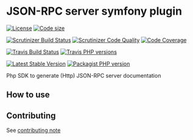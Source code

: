 # JSON-RPC server symfony plugin
[![License](https://img.shields.io/github/license/yoanm/php-jsonrpc-server-doc-sdk.svg)](https://github.com/yoanm/php-jsonrpc-server-doc-sdk) [![Code size](https://img.shields.io/github/languages/code-size/yoanm/php-jsonrpc-server-doc-sdk.svg)](https://github.com/yoanm/php-jsonrpc-server-doc-sdk)

[![Scrutinizer Build Status](https://img.shields.io/scrutinizer/build/g/yoanm/php-jsonrpc-server-doc-sdk.svg?label=Scrutinizer&logo=scrutinizer)](https://scrutinizer-ci.com/g/yoanm/php-jsonrpc-server-doc-sdk/build-status/master) [![Scrutinizer Code Quality](https://img.shields.io/scrutinizer/g/yoanm/php-jsonrpc-server-doc-sdk/master.svg?logo=scrutinizer)](https://scrutinizer-ci.com/g/yoanm/php-jsonrpc-server-doc-sdk/?branch=master) [![Code Coverage](https://img.shields.io/scrutinizer/coverage/g/yoanm/php-jsonrpc-server-doc-sdk/master.svg?logo=scrutinizer)](https://scrutinizer-ci.com/g/yoanm/php-jsonrpc-server-doc-sdk/?branch=master)

[![Travis Build Status](https://img.shields.io/travis/yoanm/php-jsonrpc-server-doc-sdk/master.svg?label=Travis&logo=travis)](https://travis-ci.org/yoanm/php-jsonrpc-server-doc-sdk) [![Travis PHP versions](https://img.shields.io/travis/php-v/yoanm/php-jsonrpc-server-doc-sdk.svg?logo=travis)](https://php.net/)

[![Latest Stable Version](https://img.shields.io/packagist/v/yoanm/jsonrpc-server-doc-sdk.svg)](https://packagist.org/packages/yoanm/jsonrpc-server-doc-sdk) [![Packagist PHP version](https://img.shields.io/packagist/php-v/yoanm/jsonrpc-server-doc-sdk.svg)](https://packagist.org/packages/yoanm/jsonrpc-server-doc-sdk)

Php SDK to generate (Http) JSON-RPC server documentation

## How to use

## Contributing
See [contributing note](./CONTRIBUTING.md)

